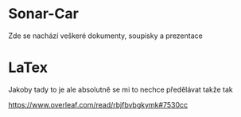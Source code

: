 # Sonar-Car
Zde se nachází veškeré dokumenty, soupisky a prezentace

# LaTex
Jakoby tady to je ale absolutně se mi to nechce předělávat takže tak

https://www.overleaf.com/read/rbjfbvbgkymk#7530cc